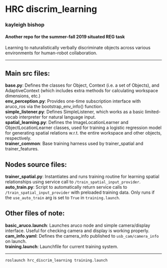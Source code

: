 # HRC discrim_learning
### kayleigh bishop
#### Another repo for the summer-fall 2019 situated REG task
Learning to naturalistically verbally discriminate objects across various environments for human-robot collaboration.

***

## Main src files:

**base.py**: Defines the classes for Object, Context (i.e. a set of Objects), and AdaptiveContext (which includes extra methods for calculating workspace dimensions, etc.)  
**env_perception.py**: Provides one-time subscription interface with aruco_ros via the bootstrap_env_info() function.  
**simple_listener.py**: Defines SimpleListener, which works as a basic limited-vocab interpreter for natural language input.   
**spatial_learning.py**: Defines the ImageLocationLearner and ObjectLocationLearner classes, used for training a logistic regression model for generating spatial relations w.r.t. the entire workspace and other objects, respectively.  
**trainer_common**: Base training harness used by trainer_spatial and trainer_features.


## Nodes source files:

**trainer_spatial.py**: Instantiates and runs training routine for learning spatial relationships using service call to `/train_spatial_input_provider`.  
**auto_train.py**: Script to automatically return service calls to `/train_spatial_input_provider` with preloaded training data. Only runs if the `use_auto_train` arg is set to `True` in `training.launch`.

## Other files of note:

**basic_aruco.launch**: Launches aruco node and simple camera/display interface. Useful for checking camera and display is working properly.  
**cam_info.yaml**: Defines the camera_info published to `usb_cam/camera_info` on launch.  
**training.launch**: Launchfile for current training system.  

***
```
roslaunch hrc_discrim_learning training.launch
```
